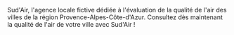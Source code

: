 Sud'Air, l'agence locale fictive dédiée à l'évaluation de la qualité de l'air des villes de la région Provence-Alpes-Côte-d'Azur. Consultez dès maintenant la qualité de
l'air de votre ville avec Sud'Air !
